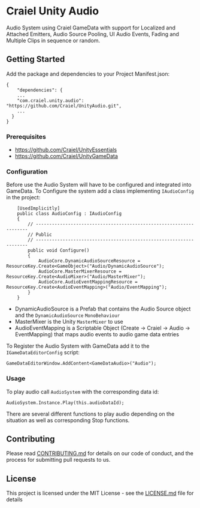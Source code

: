 # Craiel Unity Audio

Audio System using Craiel GameData with support for Localized and Attached Emitters, Audio Source Pooling, UI Audio Events, Fading and Multiple Clips in sequence or random.

## Getting Started

Add the package and dependencies to your Project Manifest.json:
```
{
    "dependencies": {
    ...
    "com.craiel.unity.audio": "https://github.com/Craiel/UnityAudio.git",
    ...
  }
}
```


### Prerequisites
 
- https://github.com/Craiel/UnityEssentials
- https://github.com/Craiel/UnityGameData


### Configuration

Before use the Audio System will have to be configured and integrated into GameData.
To Configure the system add a class implementing `IAudioConfig` in the project:

```
    [UsedImplicitly]
    public class AudioConfig : IAudioConfig
    {
        // -------------------------------------------------------------------
        // Public
        // -------------------------------------------------------------------
        public void Configure()
        {
            AudioCore.DynamicAudioSourceResource = ResourceKey.Create<GameObject>("Audio/DynamicAudioSource");
            AudioCore.MasterMixerResource = ResourceKey.Create<AudioMixer>("Audio/MasterMixer");
            AudioCore.AudioEventMappingResource = ResourceKey.Create<AudioEventMapping>("Audio/EventMapping");
        }
    }
```

- DynamicAudioSource is a Prefab that contains the Audio Source object and the `DynamicAudioSource` `MonoBehaviour`
- MasterMixer is the Unity `MasterMixer` to use
- AudioEventMapping is a Scriptable Object (Create -> Craiel -> Audio -> EventMapping) that maps audio events to audio game data entries

To Register the Audio System with GameData add it to the `IGameDataEditorConfig` script:

```
GameDataEditorWindow.AddContent<GameDataAudio>("Audio");
```

### Usage

To play audio call `AudioSystem` with the corresponding data id:

```
AudioSystem.Instance.Play(this.audioDataId);
```

There are several different functions to play audio depending on the situation as well as corresponding Stop functions.

## Contributing

Please read [CONTRIBUTING.md](CONTRIBUTING.md) for details on our code of conduct, and the process for submitting pull requests to us.


## License

This project is licensed under the MIT License - see the [LICENSE.md](LICENSE.md) file for details
